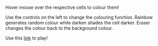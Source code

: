 Hover mouse over the respective cells to colour them!

Use the controls on the left to change the colouring function. Rainbow generates random colour while darken shades the cell darker. Eraser changes the colour back to the background colour.

Use this [link](https://kshan29.github.io/Etch-A-Sketch/) to play!
